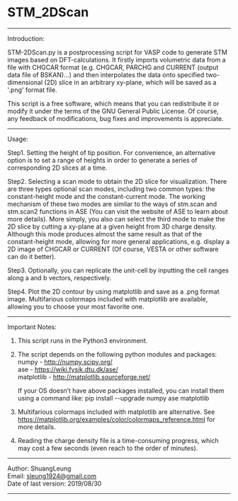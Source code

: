 # STM_2DScan

----------------------------------------------------------------------------------------------------------------------------------------
Introduction:

STM-2DScan.py is a postprocessing script for VASP code to generate STM images based on DFT-calculations. It firstly imports volumetric data from a file with CHGCAR format (e.g. CHGCAR, PARCHG and CURRENT (output data file of BSKAN)...) and then interpolates the data onto specified two-dimensional (2D) slice in an arbitrary xy-plane, which will be saved as a '.png' format file.

This script is a free software, which means that you can redistribute it or modify it under the terms of the GNU General Public License. Of course, any feedback of modifications, bug fixes and improvements is appreciate.

----------------------------------------------------------------------------------------------------------------------------------------
Usage:

Step1. Setting the height of tip position. For convenience, an alternative option is to set a range of heights in order to generate a          series of corresponding 2D slices at a time. 

Step2. Selecting a scan mode to obtain the 2D slice for visualization. There are three types optional scan modes, including two common          types: the constant-height mode and the constant-current mode. The working mechanism of these two modes are similar to the ways          of stm.scan and stm.scan2 functions in ASE (You can visit the website of ASE to learn about more details). More simply, you also        can select the third mode to make the 2D slice by cutting a xy-plane at a given height from 3D charge density. Although this mode        produces almost the same result as that of the constant-height mode, allowing for more general applications, e.g. display a 2D          image of CHGCAR or CURRENT (Of course, VESTA or other software can do it better).

Step3. Optionally, you can replicate the unit-cell by inputting the cell ranges along a and b vectors, respectively.

Step4. Plot the 2D contour by using matplotlib and save as a .png format image. Multifarious colormaps included with matplotlib are            available, allowing you to choose your most favorite one.

----------------------------------------------------------------------------------------------------------------------------------------
Important Notes: 

1. This script runs in the Python3 environment.

2. The script depends on the following python modules and packages:                                                                     
    numpy - http://numpy.scipy.org/                                  
    ase - https://wiki.fysik.dtu.dk/ase/            
    matplotlib - http://matplotlib.sourceforge.net/
    
   If your OS doesn’t have above packages installed, you can install them using a command like:
    pip install --upgrade numpy ase matplotlib

3. Multifarious colormaps included with matplotlib are alternative. See https://matplotlib.org/examples/color/colormaps_reference.html      for more details.

4. Reading the charge density file is a time-consuming progress, which may cost a few seconds (even reach to the order of minutes).

----------------------------------------------------------------------------------------------------------------------------------------
Author: ShuangLeung                                                      
Email: sleung1924@gmail.com                         
Date of last version: 2019/08/30

----------------------------------------------------------------------------------------------------------------------------------------
